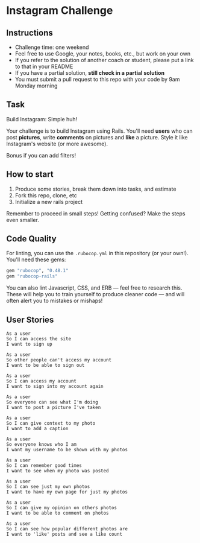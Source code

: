 Instagram Challenge
===================

## Instructions

* Challenge time: one weekend
* Feel free to use Google, your notes, books, etc., but work on your own
* If you refer to the solution of another coach or student, please put a link to that in your README
* If you have a partial solution, **still check in a partial solution**
* You must submit a pull request to this repo with your code by 9am Monday morning

## Task

Build Instagram: Simple huh!

Your challenge is to build Instagram using Rails. You'll need **users** who can post **pictures**, write **comments** on pictures and **like** a picture. Style it like Instagram's website (or more awesome).

Bonus if you can add filters!

## How to start

1. Produce some stories, break them down into tasks, and estimate
2. Fork this repo, clone, etc
3. Initialize a new rails project

Remember to proceed in small steps! Getting confused? Make the steps even smaller.

## Code Quality

For linting, you can use the `.rubocop.yml` in this repository (or your own!).
You'll need these gems:

```ruby
gem "rubocop", "0.48.1"
gem "rubocop-rails"
```

You can also lint Javascript, CSS, and ERB — feel free to research this. These
will help you to train yourself to produce cleaner code — and will often alert
you to mistakes or mishaps!

## User Stories

```
As a user
So I can access the site
I want to sign up
```
```
As a user
So other people can't access my account
I want to be able to sign out
```
```
As a user
So I can access my account
I want to sign into my account again
```
```
As a user
So everyone can see what I'm doing
I want to post a picture I've taken
```
```
As a user
So I can give context to my photo
I want to add a caption
```
```
As a user
So everyone knows who I am
I want my username to be shown with my photos
```
```
As a user
So I can remember good times
I want to see when my photo was posted
```
```
As a user
So I can see just my own photos
I want to have my own page for just my photos
```
```
As a user
So I can give my opinion on others photos
I want to be able to comment on photos
```
```
As a user
So I can see how popular different photos are
I want to 'like' posts and see a like count
```
